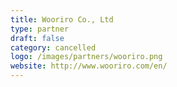 ```yaml
---
title: Wooriro Co., Ltd
type: partner
draft: false
category: cancelled
logo: /images/partners/wooriro.png
website: http://www.wooriro.com/en/
---
```

